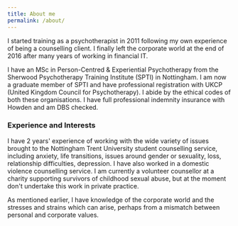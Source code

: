 ```yaml
---
title: About me
permalink: /about/
---
```

I started training as a psychotherapist in 2011 following my own experience of being a counselling client. I finally left the corporate world at the end of 2016 after many years of working in financial IT.

I have an MSc in Person-Centred &amp; Experiential Psychotherapy from the Sherwood Psychotherapy Training Institute (SPTI) in Nottingham. I am now a graduate member of SPTI and have professional registration with UKCP (United Kingdom Council for Psychotherapy). I abide by the ethical codes of both these organisations. I have full professional indemnity insurance with Howden and am DBS checked.

### Experience and Interests

I have 2 years' experience of working with the wide variety of issues brought to the Nottingham Trent University student counselling service, including anxiety, life transitions, issues around gender or sexuality, loss, relationship difficulties, depression. I have also worked in a domestic violence counselling service. I am currently a volunteer counsellor at a charity supporting survivors of childhood sexual abuse, but at the moment don't undertake this work in private practice.

As mentioned earlier, I have knowledge of the corporate world and the stresses and strains which can arise, perhaps from a mismatch between personal and corporate values. 

